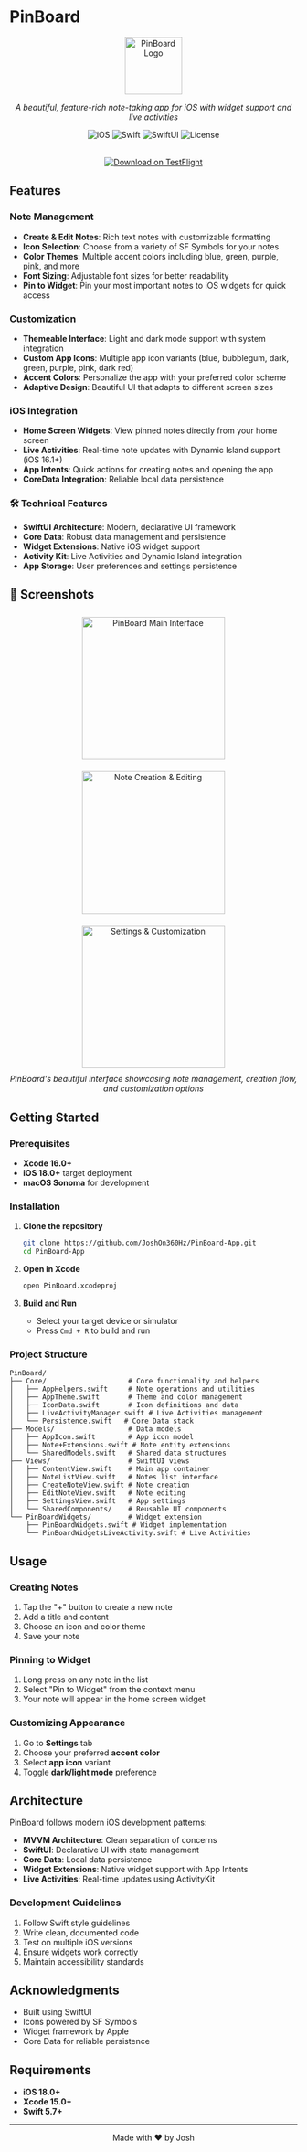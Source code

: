 # PinBoard

<div align="center">
  <img src="PinBoard\Assets.xcassets\AppIcon.appiconset\icon-light.png" alt="PinBoard Logo" width="100" height="100">
  
  *A beautiful, feature-rich note-taking app for iOS with widget support and live activities*
  
  ![iOS](https://img.shields.io/badge/iOS-18.0+-blue.svg)
  ![Swift](https://img.shields.io/badge/Swift-5.0+-orange.svg)
  ![SwiftUI](https://img.shields.io/badge/SwiftUI-3.0+-green.svg)
  ![License](https://img.shields.io/badge/License-MIT-yellow.svg)
  
  <br>
  
  <a href="https://testflight.apple.com/join/NmpwygSt">
    <img src="https://img.shields.io/badge/TestFlight-Try%20It%20Now-blue?style=for-the-badge&logo=apple" alt="Download on TestFlight">
  </a>
</div>

##  Features

###  Note Management
- **Create & Edit Notes**: Rich text notes with customizable formatting
- **Icon Selection**: Choose from a variety of SF Symbols for your notes
- **Color Themes**: Multiple accent colors including blue, green, purple, pink, and more
- **Font Sizing**: Adjustable font sizes for better readability
- **Pin to Widget**: Pin your most important notes to iOS widgets for quick access

### Customization
- **Themeable Interface**: Light and dark mode support with system integration
- **Custom App Icons**: Multiple app icon variants (blue, bubblegum, dark, green, purple, pink, dark red)
- **Accent Colors**: Personalize the app with your preferred color scheme
- **Adaptive Design**: Beautiful UI that adapts to different screen sizes

###  iOS Integration
- **Home Screen Widgets**: View pinned notes directly from your home screen
- **Live Activities**: Real-time note updates with Dynamic Island support (iOS 16.1+)
- **App Intents**: Quick actions for creating notes and opening the app
- **CoreData Integration**: Reliable local data persistence

### 🛠 Technical Features
- **SwiftUI Architecture**: Modern, declarative UI framework
- **Core Data**: Robust data management and persistence
- **Widget Extensions**: Native iOS widget support
- **Activity Kit**: Live Activities and Dynamic Island integration
- **App Storage**: User preferences and settings persistence

## 📸 Screenshots

<div align="center">
  <img src="Screenshots/sc1.png" alt="PinBoard Main Interface" width="250" style="margin: 10px;">
  <img src="Screenshots/sc2.png" alt="Note Creation & Editing" width="250" style="margin: 10px;">
  <img src="Screenshots/sc3.png" alt="Settings & Customization" width="250" style="margin: 10px;">
</div>

<div align="center">
  <em>PinBoard's beautiful interface showcasing note management, creation flow, and customization options</em>
</div>

## Getting Started

### Prerequisites
- **Xcode 16.0+**
- **iOS 18.0+** target deployment
- **macOS Sonoma** for development

### Installation

1. **Clone the repository**
   ```bash
   git clone https://github.com/JoshOn360Hz/PinBoard-App.git
   cd PinBoard-App
   ```

2. **Open in Xcode**
   ```bash
   open PinBoard.xcodeproj
   ```

3. **Build and Run**
   - Select your target device or simulator
   - Press `Cmd + R` to build and run

### Project Structure

```
PinBoard/
├── Core/                    # Core functionality and helpers
│   ├── AppHelpers.swift     # Note operations and utilities
│   ├── AppTheme.swift       # Theme and color management
│   ├── IconData.swift       # Icon definitions and data
│   ├── LiveActivityManager.swift # Live Activities management
│   └── Persistence.swift   # Core Data stack
├── Models/                  # Data models
│   ├── AppIcon.swift        # App icon model
│   ├── Note+Extensions.swift # Note entity extensions
│   └── SharedModels.swift   # Shared data structures
├── Views/                   # SwiftUI views
│   ├── ContentView.swift    # Main app container
│   ├── NoteListView.swift   # Notes list interface
│   ├── CreateNoteView.swift # Note creation
│   ├── EditNoteView.swift   # Note editing
│   ├── SettingsView.swift   # App settings
│   └── SharedComponents/    # Reusable UI components
└── PinBoardWidgets/         # Widget extension
    ├── PinBoardWidgets.swift # Widget implementation
    └── PinBoardWidgetsLiveActivity.swift # Live Activities
```

##  Usage

### Creating Notes
1. Tap the "+" button to create a new note
2. Add a title and content
3. Choose an icon and color theme
4. Save your note

### Pinning to Widget
1. Long press on any note in the list
2. Select "Pin to Widget" from the context menu
3. Your note will appear in the home screen widget

### Customizing Appearance
1. Go to **Settings** tab
2. Choose your preferred **accent color**
3. Select **app icon** variant
4. Toggle **dark/light mode** preference

## Architecture

PinBoard follows modern iOS development patterns:

- **MVVM Architecture**: Clean separation of concerns
- **SwiftUI**: Declarative UI with state management
- **Core Data**: Local data persistence
- **Widget Extensions**: Native widget support with App Intents
- **Live Activities**: Real-time updates using ActivityKit


### Development Guidelines
1. Follow Swift style guidelines
2. Write clean, documented code
3. Test on multiple iOS versions
4. Ensure widgets work correctly
5. Maintain accessibility standards


## Acknowledgments

- Built using SwiftUI
- Icons powered by SF Symbols
- Widget framework by Apple
- Core Data for reliable persistence

##  Requirements

- **iOS 18.0+**
- **Xcode 15.0+**
- **Swift 5.7+**

---

<div align="center">
  <p>Made with ❤️ by Josh</p>
</div>
